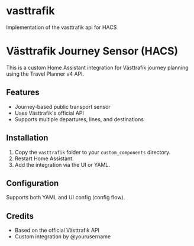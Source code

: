 # vasttrafik
Implementation of the vasttrafik api for HACS

# Västtrafik Journey Sensor (HACS)

This is a custom Home Assistant integration for Västtrafik journey planning using the Travel Planner v4 API.

## Features
- Journey-based public transport sensor
- Uses Västtrafik's official API
- Supports multiple departures, lines, and destinations

## Installation
1. Copy the `vasttrafik` folder to your `custom_components` directory.
2. Restart Home Assistant.
3. Add the integration via the UI or YAML.

## Configuration
Supports both YAML and UI config (config flow).

## Credits
- Based on the official Västtrafik API
- Custom integration by @yourusername
